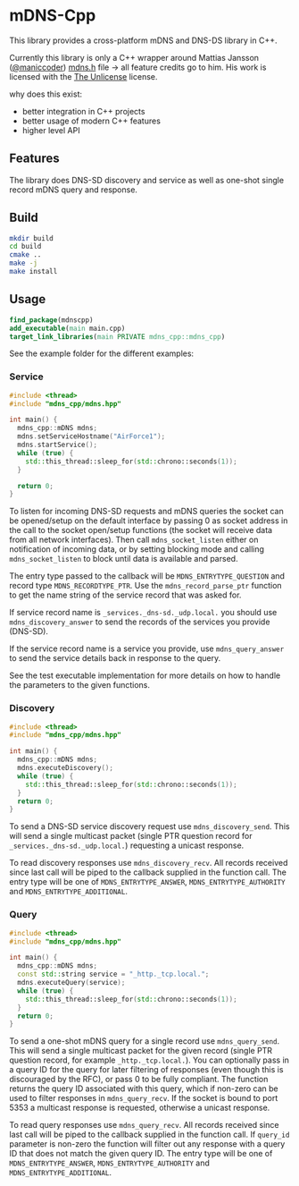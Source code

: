 # mDNS-Cpp

This library provides a cross-platform mDNS and DNS-DS library in C++.

Currently this library is only a C++ wrapper around Mattias Jansson ([@maniccoder](https://twitter.com/maniccoder)) [mdns.h](https://github.com/mjansson/mdns) file -> all feature credits go to him. His work is licensed with the [The Unlicense](https://github.com/mjansson/mdns/blob/master/LICENSE) license.

why does this exist:

* better integration in C++ projects
* better usage of modern C++ features
* higher level API

## Features

The library does DNS-SD discovery and service as well as one-shot single record mDNS query and response.

## Build

```bash
mkdir build
cd build
cmake ..
make -j
make install
```

## Usage

```cmake
find_package(mdnscpp)
add_executable(main main.cpp)
target_link_libraries(main PRIVATE mdns_cpp::mdns_cpp)
```

See the example folder for the different examples:

### Service

```c++
#include <thread>
#include "mdns_cpp/mdns.hpp"

int main() {
  mdns_cpp::mDNS mdns;
  mdns.setServiceHostname("AirForce1");
  mdns.startService();
  while (true) {
    std::this_thread::sleep_for(std::chrono::seconds(1));
  }

  return 0;
}
```

To listen for incoming DNS-SD requests and mDNS queries the socket can be opened/setup on the default interface by passing 0 as socket address in the call to the socket open/setup functions (the socket will receive data from all network interfaces). Then call `mdns_socket_listen` either on notification of incoming data, or by setting blocking mode and calling `mdns_socket_listen` to block until data is available and parsed.

The entry type passed to the callback will be `MDNS_ENTRYTYPE_QUESTION` and record type `MDNS_RECORDTYPE_PTR`. Use the `mdns_record_parse_ptr` function to get the name string of the service record that was asked for.

If service record name is `_services._dns-sd._udp.local.` you should use `mdns_discovery_answer` to send the records of the services you provide (DNS-SD).

If the service record name is a service you provide, use `mdns_query_answer` to send the service details back in response to the query.

See the test executable implementation for more details on how to handle the parameters to the given functions.

### Discovery

```c++
#include <thread>
#include "mdns_cpp/mdns.hpp"

int main() {
  mdns_cpp::mDNS mdns;
  mdns.executeDiscovery();
  while (true) {
    std::this_thread::sleep_for(std::chrono::seconds(1));
  }
  return 0;
}
```

To send a DNS-SD service discovery request use `mdns_discovery_send`. This will send a single multicast packet (single PTR question record for `_services._dns-sd._udp.local.`) requesting a unicast response.

To read discovery responses use `mdns_discovery_recv`. All records received since last call will be piped to the callback supplied in the function call. The entry type will be one of `MDNS_ENTRYTYPE_ANSWER`, `MDNS_ENTRYTYPE_AUTHORITY` and `MDNS_ENTRYTYPE_ADDITIONAL`.

### Query

```c++
#include <thread>
#include "mdns_cpp/mdns.hpp"

int main() {
  mdns_cpp::mDNS mdns;
  const std::string service = "_http._tcp.local.";
  mdns.executeQuery(service);
  while (true) {
    std::this_thread::sleep_for(std::chrono::seconds(1));
  }
  return 0;
}
```

To send a one-shot mDNS query for a single record use `mdns_query_send`. This will send a single multicast packet for the given record (single PTR question record, for example `_http._tcp.local.`). You can optionally pass in a query ID for the query for later filtering of responses (even though this is discouraged by the RFC), or pass 0 to be fully compliant. The function returns the query ID associated with this query, which if non-zero can be used to filter responses in `mdns_query_recv`. If the socket is bound to port 5353 a multicast response is requested, otherwise a unicast response.

To read query responses use `mdns_query_recv`. All records received since last call will be piped to the callback supplied in the function call. If `query_id` parameter is non-zero the function will filter out any response with a query ID that does not match the given query ID. The entry type will be one of `MDNS_ENTRYTYPE_ANSWER`, `MDNS_ENTRYTYPE_AUTHORITY` and `MDNS_ENTRYTYPE_ADDITIONAL`.
